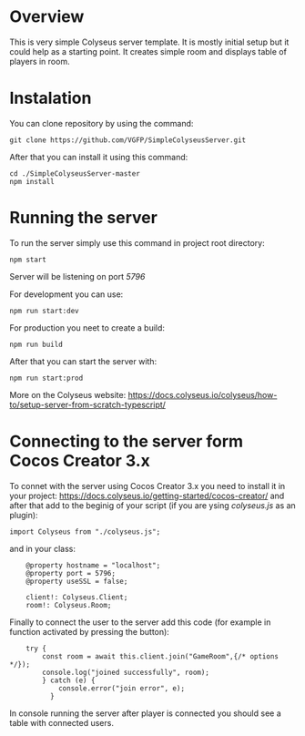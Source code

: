 # Overview
This is very simple Colyseus server template. It is mostly initial setup but it could help as a starting point. It creates simple room and displays table of players in room.
# Instalation
You can clone repository by using the command:
```
git clone https://github.com/VGFP/SimpleColyseusServer.git
```
After that you can install it using this command:
```
cd ./SimpleColyseusServer-master
npm install
```
# Running the server
To run the server simply use this command in project root directory:
```
npm start
```
Server will be listening on port *5796*

For development you can use:
```
npm run start:dev
```
For production you neet to create a build:
```
npm run build
```
After that you can start the server with:
```
npm run start:prod
```
More on the Colyseus website: https://docs.colyseus.io/colyseus/how-to/setup-server-from-scratch-typescript/
# Connecting to the server form Cocos Creator 3.x
To connet with the server using Cocos Creator 3.x you need to install it in your project: https://docs.colyseus.io/getting-started/cocos-creator/
and after that add to the beginig of your script (if you are ysing *colyseus.js* as an plugin):
```
import Colyseus from "./colyseus.js";
```
and in your class:
```
    @property hostname = "localhost";
    @property port = 5796;
    @property useSSL = false;

    client!: Colyseus.Client;
    room!: Colyseus.Room;
```
Finally to connect the user to the server add this code (for example in function activated by pressing the button):
```
    try {
        const room = await this.client.join("GameRoom",{/* options */});
        console.log("joined successfully", room);
        } catch (e) {
            console.error("join error", e);
          }
```
In console running the server after player is connected you should see a table with connected users.